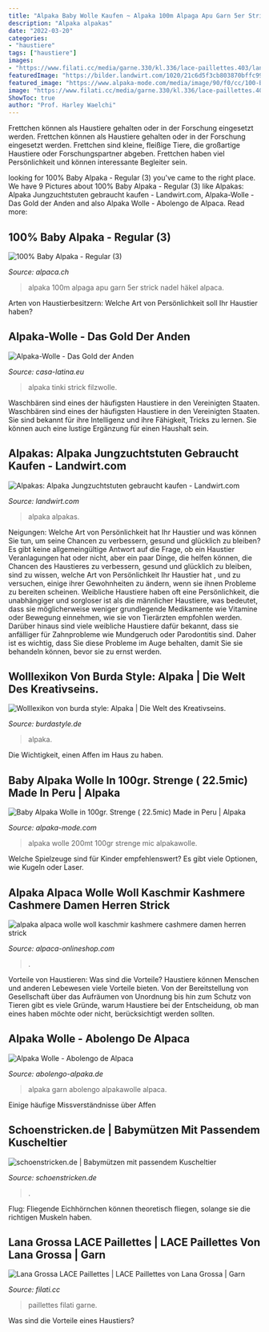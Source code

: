 ```yaml
---
title: "Alpaka Baby Wolle Kaufen ~ Alpaka 100m Alpaga Apu Garn 5er Strick Nadel Häkel Alpaca"
description: "Alpaka alpakas"
date: "2022-03-20"
categories:
- "haustiere"
tags: ["haustiere"]
images:
- "https://www.filati.cc/media/garne.330/kl.336/lace-paillettes.403/lana-grossa-lace-paillettes-06.jpg"
featuredImage: "https://bilder.landwirt.com/1020/21c6d5f3cb803870bffc991d66a5ef7c.jpg"
featured_image: "https://www.alpaka-mode.com/media/image/90/f0/cc/100-Baby-Alpaka-Wolle-10er-Pack-EB011-00585EEevDVvbiOa.jpg"
image: "https://www.filati.cc/media/garne.330/kl.336/lace-paillettes.403/lana-grossa-lace-paillettes-06.jpg"
ShowToc: true
author: "Prof. Harley Waelchi"
---
```



Frettchen können als Haustiere gehalten oder in der Forschung eingesetzt werden.
Frettchen können als Haustiere gehalten oder in der Forschung eingesetzt werden. Frettchen sind kleine, fleißige Tiere, die großartige Haustiere oder Forschungspartner abgeben. Frettchen haben viel Persönlichkeit und können interessante Begleiter sein.

	

		
looking for 100% Baby Alpaka - Regular (3) you've came to the right place. We have 9 Pictures about 100% Baby Alpaka - Regular (3) like Alpakas: Alpaka Jungzuchtstuten gebraucht kaufen - Landwirt.com, Alpaka-Wolle - Das Gold der Anden and also Alpaka Wolle - Abolengo de Alpaca. Read more:
		
    
## 100% Baby Alpaka - Regular (3)

<img loading=lazy src="https://www.alpaca.ch/1135613-thickbox_default/5er-pack-baby-alpaka-wolle-regular-5x50g-100m-nadel-4-45-strick-hkel-garn-nm-4-8-apu-kuntur.jpg" onerror="this.onerror=null;this.src='https://tse1.mm.bing.net/th?id=OIP.K3dPu3OwBEQXTSny72ZBeAHaJk&amp;pid=15.1';" alt="100% Baby Alpaka - Regular (3)">

_Source: alpaca.ch_

>alpaka 100m alpaga apu garn 5er strick nadel häkel alpaca. 

	

Arten von Haustierbesitzern: Welche Art von Persönlichkeit soll Ihr Haustier haben?

    
## Alpaka-Wolle - Das Gold Der Anden

<img loading=lazy src="https://casa-latina.eu/mediapool/87/870965/resources/big_56486274_0_230-187.JPG" onerror="this.onerror=null;this.src='https://tse2.mm.bing.net/th?id=OIP.EKoZs0Qt_5GXRRfTAbA83gAAAA&amp;pid=15.1';" alt="Alpaka-Wolle - Das Gold der Anden">

_Source: casa-latina.eu_

>alpaka tinki strick filzwolle. 

	

Waschbären sind eines der häufigsten Haustiere in den Vereinigten Staaten.
Waschbären sind eines der häufigsten Haustiere in den Vereinigten Staaten. Sie sind bekannt für ihre Intelligenz und ihre Fähigkeit, Tricks zu lernen. Sie können auch eine lustige Ergänzung für einen Haushalt sein.

    
## Alpakas: Alpaka Jungzuchtstuten Gebraucht Kaufen - Landwirt.com

<img loading=lazy src="https://bilder.landwirt.com/1020/21c6d5f3cb803870bffc991d66a5ef7c.jpg" onerror="this.onerror=null;this.src='https://tse4.mm.bing.net/th?id=OIP.9we_9VYoxA8Vqp1sWcaZvgHaJ4&amp;pid=15.1';" alt="Alpakas: Alpaka Jungzuchtstuten gebraucht kaufen - Landwirt.com">

_Source: landwirt.com_

>alpaka alpakas. 

	

Neigungen: Welche Art von Persönlichkeit hat Ihr Haustier und was können Sie tun, um seine Chancen zu verbessern, gesund und glücklich zu bleiben?
Es gibt keine allgemeingültige Antwort auf die Frage, ob ein Haustier Veranlagungen hat oder nicht, aber ein paar Dinge, die helfen können, die Chancen des Haustieres zu verbessern, gesund und glücklich zu bleiben, sind zu wissen, welche Art von Persönlichkeit Ihr Haustier hat , und zu versuchen, einige ihrer Gewohnheiten zu ändern, wenn sie ihnen Probleme zu bereiten scheinen. Weibliche Haustiere haben oft eine Persönlichkeit, die unabhängiger und sorgloser ist als die männlicher Haustiere, was bedeutet, dass sie möglicherweise weniger grundlegende Medikamente wie Vitamine oder Bewegung einnehmen, wie sie von Tierärzten empfohlen werden. Darüber hinaus sind viele weibliche Haustiere dafür bekannt, dass sie anfälliger für Zahnprobleme wie Mundgeruch oder Parodontitis sind. Daher ist es wichtig, dass Sie diese Probleme im Auge behalten, damit Sie sie behandeln können, bevor sie zu ernst werden.

    
## Wolllexikon Von Burda Style: Alpaka | Die Welt Des Kreativseins.

<img loading=lazy src="https://d1atqi1n69j100.cloudfront.net/image/2017/8759/bs_b_blog_table/general/1513601174_7040_wolle_alpaka.jpg" onerror="this.onerror=null;this.src='https://tse3.mm.bing.net/th?id=OIP.7uWKgw3K5_8CqsYJ_3KApAAAAA&amp;pid=15.1';" alt="Wolllexikon von burda style: Alpaka | Die Welt des Kreativseins.">

_Source: burdastyle.de_

>alpaka. 

	

Die Wichtigkeit, einen Affen im Haus zu haben.

    
## Baby Alpaka Wolle In 100gr. Strenge ( 22.5mic) Made In Peru | Alpaka

<img loading=lazy src="https://www.alpaka-mode.com/media/image/90/f0/cc/100-Baby-Alpaka-Wolle-10er-Pack-EB011-00585EEevDVvbiOa.jpg" onerror="this.onerror=null;this.src='https://tse1.mm.bing.net/th?id=OIP.ev64fcNhVN7VFd7E2660OwHaHa&amp;pid=15.1';" alt="Baby Alpaka Wolle in 100gr. Strenge ( 22.5mic) Made in Peru | Alpaka">

_Source: alpaka-mode.com_

>alpaka wolle 200mt 100gr strenge mic alpakawolle. 

	

Welche Spielzeuge sind für Kinder empfehlenswert? Es gibt viele Optionen, wie Kugeln oder Laser.

    
## Alpaka Alpaca Wolle Woll Kaschmir Kashmere Cashmere Damen Herren Strick

<img loading=lazy src="https://www.alpaca-onlineshop.com/1105045-thickbox_default/baby-alpaka-wolle-regular-5er-pack-apu-kuntur.jpg" onerror="this.onerror=null;this.src='https://tse1.mm.bing.net/th?id=OIP.arFho_yMDCAhg1YKzMaMsgHaJk&amp;pid=15.1';" alt="alpaka alpaca wolle woll kaschmir kashmere cashmere damen herren strick">

_Source: alpaca-onlineshop.com_

>. 

	

Vorteile von Haustieren: Was sind die Vorteile?
Haustiere können Menschen und anderen Lebewesen viele Vorteile bieten. Von der Bereitstellung von Gesellschaft über das Aufräumen von Unordnung bis hin zum Schutz von Tieren gibt es viele Gründe, warum Haustiere bei der Entscheidung, ob man eines haben möchte oder nicht, berücksichtigt werden sollten.

    
## Alpaka Wolle - Abolengo De Alpaca

<img loading=lazy src="https://www.abolengo-alpaka.de/shop/images/product_images/info_images/alpaka-wolle-baby.jpg" onerror="this.onerror=null;this.src='https://tse2.mm.bing.net/th?id=OIP.5HotKUKnLeoolnDKE9aztwHaE6&amp;pid=15.1';" alt="Alpaka Wolle - Abolengo de Alpaca">

_Source: abolengo-alpaka.de_

>alpaka garn abolengo alpakawolle alpaca. 

	

Einige häufige Missverständnisse über Affen

    
## Schoenstricken.de | Babymützen Mit Passendem Kuscheltier

<img loading=lazy src="https://img1.etsystatic.com/000/0/5916843/il_570xN.206583425.jpg" onerror="this.onerror=null;this.src='https://tse4.mm.bing.net/th?id=OIP.XFkffC12yfWe5j4yI48_KAHaLH&amp;pid=15.1';" alt="schoenstricken.de | Babymützen mit passendem Kuscheltier">

_Source: schoenstricken.de_

>. 

	

Flug: Fliegende Eichhörnchen können theoretisch fliegen, solange sie die richtigen Muskeln haben.

    
## Lana Grossa LACE Paillettes | LACE Paillettes Von Lana Grossa | Garn

<img loading=lazy src="https://www.filati.cc/media/garne.330/kl.336/lace-paillettes.403/lana-grossa-lace-paillettes-06.jpg" onerror="this.onerror=null;this.src='https://tse1.mm.bing.net/th?id=OIP.MnhAs7Ms2QUVASBdScPvYAHaHa&amp;pid=15.1';" alt="Lana Grossa LACE Paillettes | LACE Paillettes von Lana Grossa | Garn">

_Source: filati.cc_

>paillettes filati garne. 

	

Was sind die Vorteile eines Haustiers?

